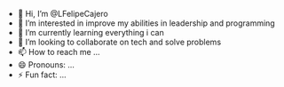 - 👋 Hi, I’m @LFelipeCajero
- 👀 I’m interested in improve my abilities in leadership and programming
- 🌱 I’m currently learning everything i can
- 💞️ I’m looking to collaborate on tech and solve problems
- 📫 How to reach me ...
- 😄 Pronouns: ...
- ⚡ Fun fact: ...

<!---
LFelipeCajero/LFelipeCajero is a ✨ special ✨ repository because its `README.md` (this file) appears on your GitHub profile.
You can click the Preview link to take a look at your changes.
--->
